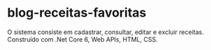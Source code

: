 # blog-receitas-favoritas
O sistema consiste em cadastrar, consultar, editar e excluir receitas. Construído com .Net Core 6, Web APIs, HTML, CSS.
